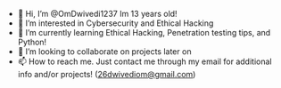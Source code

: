 - 👋 Hi, I’m @OmDwivedi1237 Im 13 years old!
- 👀 I’m interested in Cybersecurity and Ethical Hacking
- 🌱 I’m currently learning Ethical Hacking, Penetration testing tips, and Python!
- 💞️ I’m looking to collaborate on projects later on
- 📫 How to reach me. Just contact me through my email for additional info and/or projects! (26dwivediom@gmail.com)

<!---
OmDwivedi1237/OmDwivedi1237 is a ✨ special ✨ repository because its `README.md` (this file) appears on your GitHub profile.
You can click the Preview link to take a look at your changes.
--->
